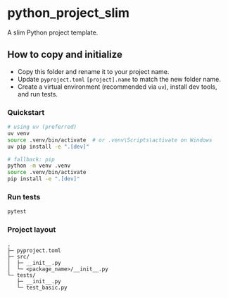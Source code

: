 # python_project_slim

A slim Python project template.

## How to copy and initialize
- Copy this folder and rename it to your project name.
- Update `pyproject.toml` `[project].name` to match the new folder name.
- Create a virtual environment (recommended via `uv`), install dev tools, and run tests.

### Quickstart
```bash
# using uv (preferred)
uv venv
source .venv/bin/activate  # or .venv\Scripts\activate on Windows
uv pip install -e ".[dev]"

# fallback: pip
python -m venv .venv
source .venv/bin/activate
pip install -e ".[dev]"
```

### Run tests
```bash
pytest
```

### Project layout
```text
.
├─ pyproject.toml
├─ src/
│  ├─ __init__.py
│  └─ <package_name>/__init__.py
└─ tests/
   ├─ __init__.py
   └─ test_basic.py
```
